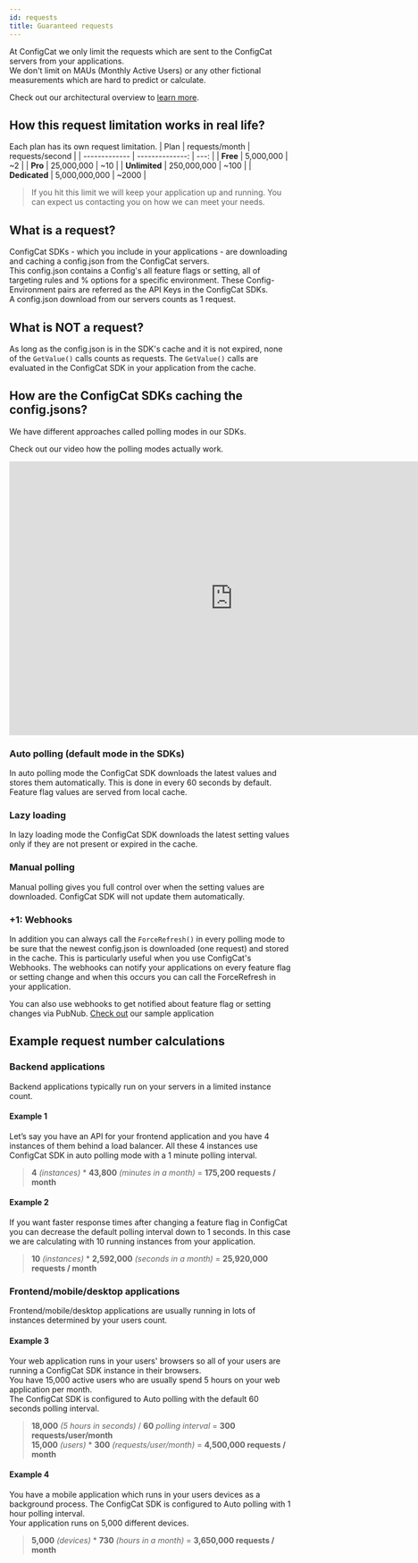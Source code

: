 ```yaml
---
id: requests
title: Guaranteed requests
---
```


At ConfigCat we only limit the requests which are sent to the ConfigCat servers from your applications.  
We don't limit on MAUs (Monthly Active Users) or any other fictional measurements which are hard to predict or calculate.

Check out our architectural overview to <a href="https://configcat.com/Home/Architecture" target="_blank">learn more</a>.

## How this request limitation works in real life?
Each plan has its own request limitation.
| Plan          | requests/month | requests/second |
| ------------- | --------------: | ---: |
| **Free**      | 5,000,000      | ~2    |
| **Pro**       | 25,000,000     | ~10   |
| **Unlimited** | 250,000,000    | ~100  |
| **Dedicated** | 5,000,000,000  | ~2000 |

> If you hit this limit we will keep your application up and running. You can expect us contacting you on how we can meet your needs.

## What is a request?
ConfigCat SDKs - which you include in your applications - are downloading and caching a config.json from the ConfigCat servers.  
This config.json contains a Config's all feature flags or setting, all of targeting rules and % options for a specific environment. These Config-Environment pairs are referred as the API Keys in the ConfigCat SDKs.  
A config.json download from our servers counts as 1 request.

## What is NOT a request?
As long as the config.json is in the SDK's cache and it is not expired, none of the `GetValue()` calls counts as requests. The `GetValue()` calls are evaluated in the ConfigCat SDK in your application from the cache.

## How are the ConfigCat SDKs caching the config.jsons?
We have different approaches called polling modes in our SDKs.

Check out our video how the polling modes actually work.

<iframe width="800" height="490" src="https://www.youtube.com/embed/_LWPjR4_GqA" frameborder="0" allow="accelerometer; autoplay; encrypted-media; gyroscope; picture-in-picture" allowfullscreen></iframe>

### Auto polling (default mode in the SDKs)
In auto polling mode the ConfigCat SDK downloads the latest values and stores them automatically. This is done in every 60 seconds by default. Feature flag values are served from local cache.
### Lazy loading
In lazy loading mode the ConfigCat SDK downloads the latest setting values only if they are not present or expired in the cache.
### Manual polling
Manual polling gives you full control over when the setting values are downloaded. ConfigCat SDK will not update them automatically.
### +1: Webhooks
In addition you can always call the `ForceRefresh()` in every polling mode to be sure that the newest config.json is downloaded (one request) and stored in the cache.
This is particularly useful when you use ConfigCat's Webhooks. The webhooks can notify your applications on every feature flag or setting change and when this occurs you can call the ForceRefresh in your application.

You can also use webhooks to get notified about feature flag or setting changes via PubNub. <a href="https://github.com/configcat/node-sdk/tree/master/samples/realtimeupdate" target="_blank">Check out</a> our sample application

## Example request number calculations

### Backend applications
Backend applications typically run on your servers in a limited instance count.

#### Example 1
Let’s say you have an API for your frontend application and you have 4 instances of them behind a load balancer. 
All these 4 instances use ConfigCat SDK in auto polling mode with a 1 minute polling interval.

> **4** *(instances)* * **43,800** *(minutes in a month)* = **175,200 requests / month**

#### Example 2
If you want faster response times after changing a feature flag in ConfigCat you can decrease the default polling interval down to 1 seconds. In this case we are calculating with 10 running instances from your application.

> **10** *(instances)* * **2,592,000** *(seconds in a month)* = **25,920,000 requests / month**

### Frontend/mobile/desktop applications
Frontend/mobile/desktop applications are usually running in lots of instances determined by your users count.

#### Example 3
Your web application runs in your users' browsers so all of your users are running a ConfigCat SDK instance in their browsers.  
You have 15,000 active users who are usually spend 5 hours on your web application per month.  
The ConfigCat SDK is configured to Auto polling with the default 60 seconds polling interval.

> **18,000** *(5 hours in seconds)* / **60** *polling interval* = **300 requests/user/month**  
> **15,000** *(users)* * **300** *(requests/user/month)* = **4,500,000 requests / month**

#### Example 4
You have a mobile application which runs in your users devices as a background process. The ConfigCat SDK is configured to Auto polling with 1 hour polling interval.  
Your application runs on 5,000 different devices.

> **5,000** *(devices)* * **730** *(hours in a month)* = **3,650,000 requests / month**